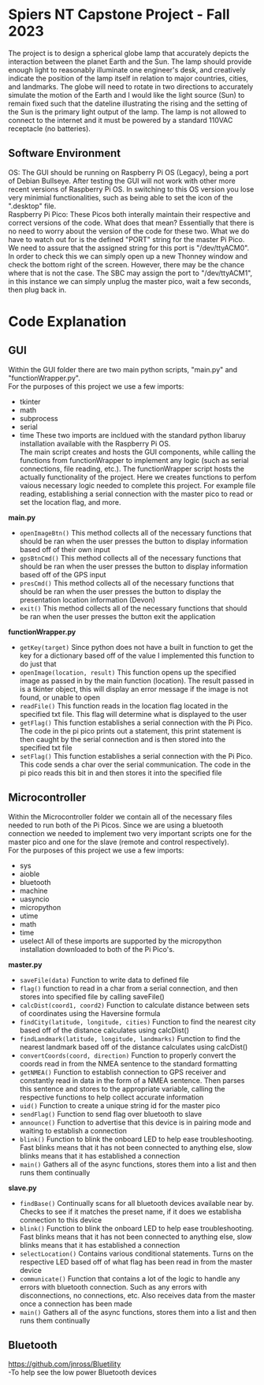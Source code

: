 # Spiers NT Capstone Project - Fall 2023
The project is to design a spherical globe lamp that accurately depicts the interaction between the planet Earth and the Sun. The lamp should provide enough light to reasonably illuminate one engineer's desk, and creatively indicate the position of the lamp itself in relation to major countries, cities, and landmarks. The globe will need to rotate in two directions to accurately simulate the motion of the Earth and I would like the light source (Sun) to remain fixed such that the dateline illustrating the rising and the setting of the Sun is the primary light output of the lamp. The lamp is not allowed to connect to the internet and it must be powered by a standard 110VAC receptacle (no batteries).

## Software Environment 
OS: The GUI should be running on Raspberry Pi OS (Legacy), being a port of Debian Bullseye. After testing the GUI will not work with other more recent versions of Raspberry Pi OS. 
    In switching to this OS version you lose very minimial functionalities, such as being able to set the icon of the ".desktop" file. <br />
Raspberry Pi Pico: These Picos both interally maintain their respective and correct versions of the code. What does that mean? Essentially that there is no need to worry about the version of the code for these two. What we do have to watch out for is the defined "PORT" string for the master Pi Pico. We need to assure that the assigned string for this port is "/dev/ttyACM0". In order to check this we can simply open up a new Thonney window and check the bottom right of the screen. However, there may be the chance where that is not the case. The SBC may assign the port to "/dev/ttyACM1", in this instance we can simply unplug the master pico, wait a few seconds, then plug back in. <br />

# Code Explanation 
## GUI 
Within the GUI folder there are two main python scripts, "main.py" and "functionWrapper.py". <br />
For the purposes of this project we use a few imports: <br />
* tkinter
* math
* subprocess
* serial
* time 
These two imports are incldued with the standard python libaruy installation available with the Raspberry Pi OS. <br />
The main script creates and hosts the GUI components, while calling the functions from functionWrapper to implement any logic (such as serial connections, file reading, etc.). 
The functionWrapper script hosts the actually functionality of the project. Here we creates functions to perfom vaious necessary logic needed to complete this project. For example file reading, establishing a serial connection with the master pico to read or set the location flag, and more. <br />

<strong>main.py</strong>
* `openImageBtn()` This method collects all of the necessary functions that should be ran when the user presses the button to display information based off of their own input
* `gpsBtnCmd()` This method collects all of the necessary functions that should be ran when the user presses the button to display information based off of the GPS input  
* `presCmd()` This method collects all of the necessary functions that should be ran when the user presses the button to display the presentation location information (Devon) 
* `exit()` This method collects all of the necessary functions that should be ran when the user presses the button exit the application

<strong>functionWrapper.py</strong>
* `getKey(target)` Since python does not have a built in function to get the key for a dictionary based off of the value I implemented this function to do just that 
* `openImage(location, result)` This function opens up the specified image as passed in by the main function (location). The result passed in is a tkinter object, this will display an error message if the image is not found, or unable to open  
* `readFile()` This function reads in the location flag located in the specified txt file. This flag will determine what is displayed to the user 
* `getFlag()` This function establishes a serial connection with the Pi Pico. The code in the pi pico prints out a statement, this print statement is then caught by the serial connection and is then stored into the specified txt file 
* `setFlag()` This function establishes a serial connection with the Pi Pico. This code sends a char over the serial communication. The code in the pi pico reads this bit in and then stores it into the specified file 

## Microcontroller 
Within the Microcontroller folder we contain all of the necessary files needed to run both of the Pi Picos. Since we are using a bluetooth connection we needed to implement two very important scripts one for the master pico and one for the slave (remote and control respectively). <br />
For the purposes of this project we use a few imports: <br />
* sys
* aioble
* bluetooth
* machine
* uasyncio 
* micropython 
* utime
* math
* time 
* uselect
All of these imports are supported by the micropython installation downloaded to both of the Pi Pico's. 

<strong>master.py</strong>
* `saveFile(data)` Function to write data to defined file 
* `flag()` function to read in a char from a serial connection, and then stores into specified file by calling saveFile()
* `calcDist(coord1, coord2)` Function to calculate distance between sets of coordinates using the Haversine formula
* `findCity(latitude, longitude, cities)` Function to find the nearest city based off of the distance calculates using calcDist()
* `findLandmark(latitude, longitude, landmarks)` Function to find the nearest landmark based off of the distance calculates using calcDist()
* `convertCoords(coord, direction)` Function to properly convert the coords read in from the NMEA sentence to the standard formatting 
* `getNMEA()` Function to establish connection to GPS receiver and constantly read in data in the form of a NMEA sentence. Then parses this sentence and stores to the appropriate variable, calling the respective functions to help collect accurate information 
* `uid()` Function to create a unique string id for the master pico
* `sendFlag()` Function to send flag over bluetooth to slave 
* `announce()` Function to advertise that this device is in pairing mode and waiting to establish a connection
* `blink()` Function to blink the onboard LED to help ease troubleshooting. Fast blinks means that it has not been connected to anything else, slow blinks means that it has established a connection
* `main()` Gathers all of the async functions, stores them into a list and then runs them continually

<strong>slave.py</strong>
* `findBase()` Continually scans for all bluetooth devices available near by. Checks to see if it matches the preset name, if it does we establisha connection to this device 
* `blink()` Function to blink the onboard LED to help ease troubleshooting. Fast blinks means that it has not been connected to anything else, slow blinks means that it has established a connection
* `selectLocation()` Contains various conditional statements. Turns on the respective LED based off of what flag has been read in from the master device 
* `communicate()` Function that contains a lot of the logic to handle any errors with bluetooth connection. Such as any errors with disconnections, no connections, etc. Also receives data from the master once a connection has been made 
* `main()` Gathers all of the async functions, stores them into a list and then runs them continually

##

## Bluetooth
https://github.com/jnross/Bluetility <br />
-To help see the low power Bluetooth devices 